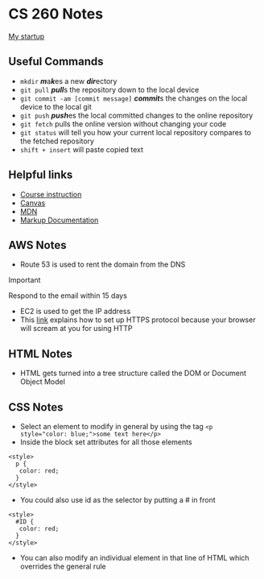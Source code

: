# CS 260 Notes

[My startup](https://goalz.click)

## Useful Commands
 - `mkdir` ***m***a***k***es a new ***dir***ectory
 - `git pull` ***pull***s the repository down to the local device
 - `git commit -am [commit message]` ***commit***s the changes on the local device to the local git
 - `git push` ***push***es the local committed changes to the online repository
 - `git fetch` pulls the online version without changing your code
 - `git status` will tell you how your current local repository compares to the fetched repository
 - `shift + insert` will paste copied text


## Helpful links
- [Course instruction](https://github.com/webprogramming260)
- [Canvas](https://byu.instructure.com)
- [MDN](https://developer.mozilla.org)
- [Markup Documentation](https://docs.github.com/en/get-started/writing-on-github/getting-started-with-writing-and-formatting-on-github/basic-writing-and-formatting-syntax)

## AWS Notes
- Route 53 is used to rent the domain from the DNS
> [!IMPORTANT]
> Respond to the email within 15 days
- EC2 is used to get the IP address
- This [link](https://github.com/webprogramming260/.github/blob/main/profile/webServers/https/https.md) explains how to set up HTTPS protocol because your browser will scream at you for using HTTP


## HTML Notes
- HTML gets turned into a tree structure called the DOM or Document Object Model


## CSS Notes
- Select an element to modify in general by using the tag
```<p style="color: blue;">some text here</p>```
- Inside the block set attributes for all those elements
```
<style>
  p {
   color: red;
  }
</style>
```
- You could also use id as the selector by putting a # in front
```
<style>
  #ID {
   color: red;
  }
</style>
```
- You can also modify an individual element in that line of HTML which overrides the general rule
